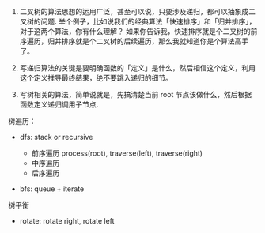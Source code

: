 
1. 二叉树的算法思想的运用广泛，甚至可以说，只要涉及递归，都可以抽象成二叉树的问题.
举个例子，比如说我们的经典算法「快速排序」和「归并排序」，对于这两个算法，你有什么理解？
如果你告诉我，快速排序就是个二叉树的前序遍历，归并排序就是个二叉树的后续遍历，那么我就知道你是个算法高手了。

2. 写递归算法的关键是要明确函数的「定义」是什么，然后相信这个定义，利用这个定义推导最终结果，绝不要跳入递归的细节。

3. 写树相关的算法，简单说就是，先搞清楚当前 root 节点该做什么，然后根据函数定义递归调用子节点.

树遍历：
- dfs: stack or recursive
    - 前序遍历 process(root), traverse(left),  traverse(right)
    - 中序遍历 
    - 后序遍历


- bfs: queue + iterate


树平衡
- rotate: rotate right, rotate left




